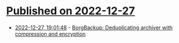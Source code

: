 # [Published on 2022-12-27](index.md)

* [2022-12-27, 19:01:48](https://news.ycombinator.com/item?id=34152369) - [BorgBackup: Deduplicating archiver with compression and encryption](https://www.borgbackup.org)
